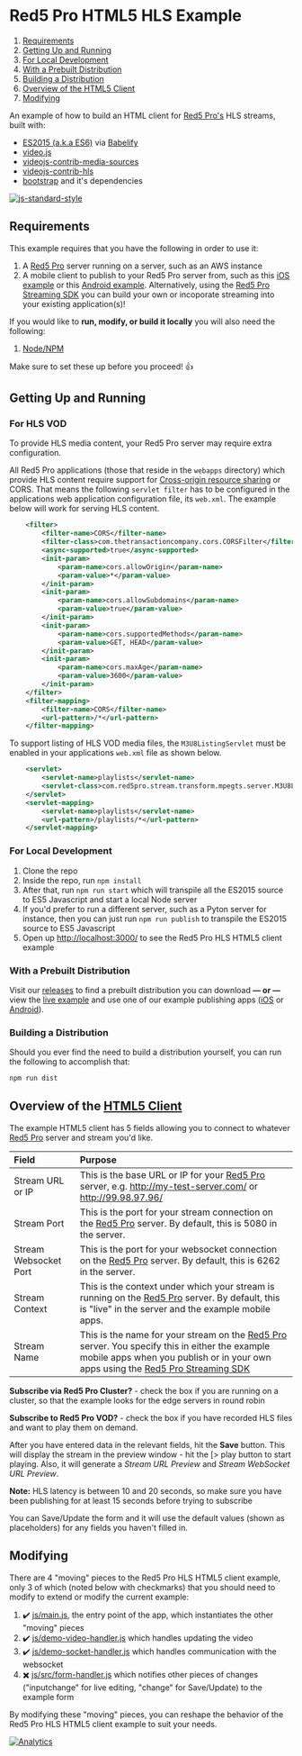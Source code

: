 # Red5 Pro HTML5 HLS Example

<!-- MarkdownTOC -->

1. [Requirements](#requirements)
2. [Getting Up and Running](#getting-up-and-running)
  1. [For Local Development](#for-local-development)
  2. [With a Prebuilt Distribution](#with-a-prebuilt-distribution)
  3. [Building a Distribution](#building-a-distribution)
3. [Overview of the HTML5 Client](#overview-of-the-html5-client)
4. [Modifying](#modifying)

<!-- /MarkdownTOC -->


An example of how to build an HTML client for [Red5 Pro's](http://red5pro.com/) HLS streams, built with:

* [ES2015 (a.k.a ES6)](https://github.com/bevacqua/es6) via [Babelify](http://babeljs.io/)
* [video.js](https://github.com/videojs/video.js)
* [videojs-contrib-media-sources](https://github.com/videojs/videojs-contrib-media-sources)
* [videojs-contrib-hls](https://github.com/videojs/videojs-contrib-hls)
* [bootstrap](https://github.com/twbs/bootstrap) and it's dependencies

[![js-standard-style](https://cdn.rawgit.com/feross/standard/master/badge.svg)](https://github.com/feross/standard)

## Requirements

This example requires that you have the following in order to use it:

1. A [Red5 Pro][r5p] server running on a server, such as an AWS instance
2. A mobile client to publish to your Red5 Pro server from, such as this [iOS example](https://github.com/red5pro/red5pro-ios-app) or this [Android example](https://github.com/red5pro/red5pro-android-app). Alternatively, using the [Red5 Pro Streaming SDK][r5s] you can build your own or incoporate streaming into your existing application(s)!

If you would like to **run, modify, or build it locally** you will also need the following:

1. [Node/NPM](https://nodejs.org/)

Make sure to set these up before you proceed! :+1:

## Getting Up and Running

### For HLS VOD

To provide HLS media content, your Red5 Pro server may require extra configuration.

All Red5 Pro applications (those that reside in the `webapps` directory) which provide HLS content require support for [Cross-origin resource sharing](https://en.wikipedia.org/wiki/Cross-origin_resource_sharing) or CORS. That means the following `servlet filter` has to be configured in the applications web application configuration file, its `web.xml`. The example below will work for serving HLS content.

```xml
    <filter>
        <filter-name>CORS</filter-name>
        <filter-class>com.thetransactioncompany.cors.CORSFilter</filter-class>
        <async-supported>true</async-supported>
        <init-param>
            <param-name>cors.allowOrigin</param-name>
            <param-value>*</param-value>
        </init-param>
        <init-param>
            <param-name>cors.allowSubdomains</param-name>
            <param-value>true</param-value>
        </init-param>
        <init-param>
            <param-name>cors.supportedMethods</param-name>
            <param-value>GET, HEAD</param-value>
        </init-param>
        <init-param>
            <param-name>cors.maxAge</param-name>
            <param-value>3600</param-value>
        </init-param>
    </filter>
    <filter-mapping>
        <filter-name>CORS</filter-name>
        <url-pattern>/*</url-pattern>
    </filter-mapping>
```

To support listing of HLS VOD media files, the `M3U8ListingServlet` must be enabled in your applications `web.xml` file as shown below.

```xml
    <servlet>
        <servlet-name>playlists</servlet-name>
        <servlet-class>com.red5pro.stream.transform.mpegts.server.M3U8ListingServlet</servlet-class>
    </servlet>    
    <servlet-mapping>
        <servlet-name>playlists</servlet-name>
        <url-pattern>/playlists/*</url-pattern>
    </servlet-mapping>
```


### For Local Development

1. Clone the repo
2. Inside the repo, run `npm install`
3. After that, run `npm run start` which will transpile all the ES2015 source to ES5 Javascript and start a local Node server
  1. If you'd prefer to run a different server, such as a Pyton server for instance, then you can just run `npm run publish` to transpile the ES2015 source to ES5 Javascript
4. Open up [http://localhost:3000/](http://localhost:3000/) to see the Red5 Pro HLS HTML5 client example

### With a Prebuilt Distribution

Visit our [releases](https://github.com/red5pro/red5pro-html5-hls/releases) to find a prebuilt distribution you can download **&mdash; or &mdash;** view the [live example](http://red5pro.github.io/red5pro-html5-hls/) and use one of our example publishing apps ([iOS](https://github.com/red5pro/red5pro-ios-app) or [Android](https://github.com/red5pro/red5pro-android-app)).

### Building a Distribution

Should you ever find the need to build a distribution yourself, you can run the following to accomplish that:

```sh
npm run dist
```

## Overview of the [HTML5 Client](http://red5pro.github.io/red5pro-html5-hls/)

The example HTML5 client has 5 fields allowing you to connect to whatever [Red5 Pro][r5p] server and stream you'd like.

| Field                 | Purpose                                                                                                                                                                                         |
|:----------------------|:------------------------------------------------------------------------------------------------------------------------------------------------------------------------------------------------|
| Stream URL or IP      | This is the base URL or IP for your [Red5 Pro][r5p] server, e.g. http://my-test-server.com/ or http://99.98.97.96/                                                                              |
| Stream Port           | This is the port for your stream connection on the [Red5 Pro][r5p] server. By default, this is 5080 in the server.                                                                              |
| Stream Websocket Port | This is the port for your websocket connection on the [Red5 Pro][r5p] server. By default, this is 6262 in the server.                                                                           |
| Stream Context        | This is the context under which your stream is running on the [Red5 Pro][r5p] server. By default, this is "live" in the server and the example mobile apps.                                     |
| Stream Name           | This is the name for your stream on the [Red5 Pro][r5p] server. You specify this in either the example mobile apps when you publish or in your own apps using the [Red5 Pro Streaming SDK][r5s] |

**Subscribe via Red5 Pro Cluster?** - check the box if you are running on a cluster, so that the example looks for the edge servers in round robin

**Subscribe to Red5 Pro VOD?** - check the box if you have recorded HLS files and want to play them on demand. 

After you have entered data in the relevant fields, hit the **Save** button. This will display the stream in the preview window - hit the [> play button to start playing. Also, it will generate a
*Stream URL Preview* and *Stream WebSocket URL Preview*.

**Note:** HLS latency is between 10 and 20 seconds, so make sure you have been publishing for at least 15 seconds before trying to subscribe

You can Save/Update the form and it will use the default values (shown as placeholders) for any fields you haven't filled in.

## Modifying

There are 4 "moving" pieces to the Red5 Pro HLS HTML5 client example, only 3 of which (noted below with checkmarks) that you should need to modify to extend or modify the current example:

1. :heavy_check_mark: [js/main.js](./js/main.js), the entry point of the app, which instantiates the other "moving" pieces
2. :heavy_check_mark: [js/demo-video-handler.js](./js/demo-video-handler.js) which handles updating the video
3. :heavy_check_mark: [js/demo-socket-handler.js](./js/demo-socket-handler.js) which handles communication with the websocket
4. :heavy_multiplication_x: [js/src/form-handler.js](./js/src/form-handler.js) which notifies other pieces of changes ("inputchange" for live editing, "change" for Save/Update) to the example form

By modifying these "moving" pieces, you can reshape the behavior of the Red5 Pro HLS HTML5 client example to suit your needs.




[r5p]:      https://red5pro.com                                 "Red5 Pro"
[r5s]:      https://www.red5pro.com/docs/streaming/overview/    "Red5 Pro Streaming SDK"
[![Analytics](https://ga-beacon.appspot.com/UA-59819838-3/red5pro/red5pro-html5-hls?pixel)](https://github.com/igrigorik/ga-beacon)
